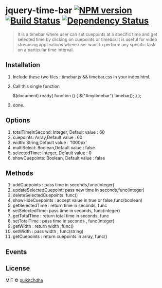 # jquery-time-bar [![NPM version][npm-image]][npm-url] [![Build Status][travis-image]][travis-url] [![Dependency Status][daviddm-image]][daviddm-url]

> It is a timebar where user can set cuepoints at a specific time and get selected time by clicking on cuepoints or timebar.It is useful for video streaming applications where user want to perform any specific task on a particular time interval.

## Installation

1) Include these two files :
    timebar.js  && timebar.css in your index.html.

2)  Call this single function

    $(document).ready( function () {
        $("#mytimebar").timebar();
    } );

3) done.

## Options

1) totalTimeInSecond: Integer, Default value : 60
2) cuepoints: Array,Default value : 60
3) width: String,Default value : '1000px'
4) multiSelect: Boolean,Default value : false
5) selectedTime: Integer, Default value : 0
6) showCuepoints: Boolean, Default value : false

## Methods
1) addCuepoints : pass time in seconds,func(integer)
2) updateSelectedCuepoint: pass new time in seconds,func(integer)
3) deleteSelectedCuepoints: func()
4) showHideCuepoints : accept value in true or false,func(boolean)
5) getSelectedTime : return time in seconds, func
6) setSelectedTime: pass time in seconds, func(integer)
7) getTotalTime : return total time in seconds, func
8) setTotalTime : pass time in seconds , func(integer)
9) getWidth : return width ,func()
10) setWidth : pass width , func(string)
11) getCuepoints : return cuepoints in array, func()

## Events

## License

MIT © [pulkitchdha]()


[npm-image]: https://badge.fury.io/js/generator-js-plugin.svg
[npm-url]: https://npmjs.org/package/generator-js-plugin
[travis-image]: https://travis-ci.org/Pulkitchadha/generator-js-plugin.svg?branch=master
[travis-url]: https://travis-ci.org/Pulkitchadha/generator-js-plugin
[daviddm-image]: https://david-dm.org/Pulkitchadha/generator-js-plugin.svg?theme=shields.io
[daviddm-url]: https://david-dm.org/Pulkitchadha/generator-js-plugin
